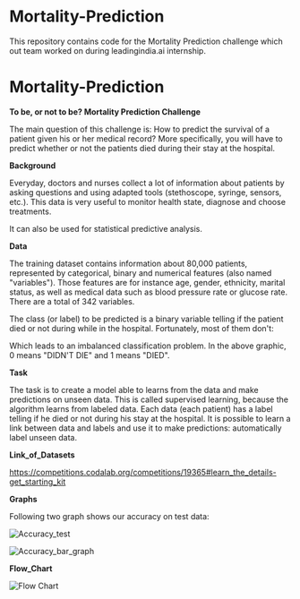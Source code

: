# Mortality-Prediction
This repository contains code for the Mortality Prediction challenge which out team worked on during leadingindia.ai internship.


# Mortality-Prediction
**To be, or not to be?
Mortality Prediction Challenge**

The main question of this challenge is: How to predict the survival of a patient given his or her medical record? More specifically, you will have to predict whether or not the patients died during their stay at the hospital.

 
**Background**

Everyday, doctors and nurses collect a lot of information about patients by asking questions and using adapted tools (stethoscope, syringe, sensors, etc.). This data is very useful to monitor health state, diagnose and choose treatments.

 It can also be used for statistical predictive analysis.

 
**Data**

The training dataset contains information about 80,000 patients, represented by categorical, binary and numerical features (also named "variables"). Those features are for instance age, gender, ethnicity, marital status, as well as medical data such as blood pressure rate or glucose rate. There are a total of 342 variables.

The class (or label) to be predicted is a binary variable telling if the patient died or not during while in the hospital. Fortunately, most of them don't:

Which leads to an imbalanced classification problem. In the above graphic, 0 means "DIDN'T DIE" and 1 means "DIED".

 
**Task**

The task is to create a model able to learns from the data and make predictions on unseen data. This is called supervised learning, because the algorithm learns from labeled data. Each data (each patient) has a label telling if he died or not during his stay at the hospital. It is possible to learn a link between data and labels and use it to make predictions: automatically label unseen data.

**Link_of_Datasets**

https://competitions.codalab.org/competitions/19365#learn_the_details-get_starting_kit

**Graphs**

Following two graph shows our accuracy on test data:

![Accuracy_test](https://github.com/prakhar1613072/Mortality-Prediction/blob/master/Accuracy_bar_graph.PNG)

![Accuracy_bar_graph](https://github.com/prakhar1613072/Mortality-Prediction/blob/master/Accuracy_test.PNG)

**Flow_Chart**

![Flow Chart](https://github.com/prakhar1613072/Mortality-Prediction/blob/master/FlowChart.PNG)
